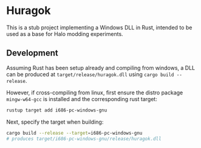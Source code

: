 # Huragok
This is a stub project implementing a Windows DLL in Rust, intended to be used as a base for Halo modding experiments.

## Development
Assuming Rust has been setup already and compiling from windows, a DLL can be produced at `target/release/huragok.dll` using `cargo build --release`.

However, if cross-compiling from linux, first ensure the distro package `mingw-w64-gcc` is installed and the corresponding rust target:

```sh
rustup target add i686-pc-windows-gnu
```

Next, specify the target when building:

```sh
cargo build --release --target=i686-pc-windows-gnu
# produces target/i686-pc-windows-gnu/release/huragok.dll
```
